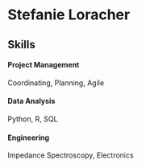 # Stefanie Loracher

## Skills

<div class="skills-grid">
  <div class="skill-panel" data-aos="fade-up" data-aos-delay="100">
    <h4>Project Management</h4>
    <p>Coordinating, Planning, Agile</p>
  </div>
  <div class="skill-panel" data-aos="fade-up" data-aos-delay="200">
    <h4>Data Analysis </h4>
    <p>Python, R, SQL</p>
  </div>
  <div class="skill-panel" data-aos="fade-up" data-aos-delay="300">
    <h4>Engineering</h4>
    <p>Impedance Spectroscopy, Electronics</p>
  </div>
</div>
